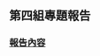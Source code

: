 ## 第四組專題報告

### [報告內容](https://github.com/s40523119/ag4_cadp_finalproject/blob/gh-pages/report/report.pdf)





